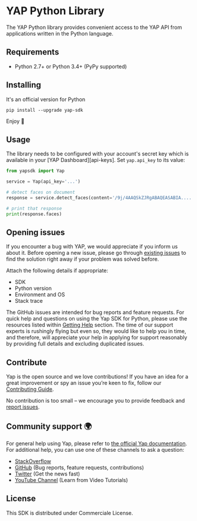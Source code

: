 # YAP Python Library
The YAP Python library provides convenient access to the YAP API from applications written in the Python language.

## Requirements
-   Python 2.7+ or Python 3.4+ (PyPy supported)

## Installing

It's an official version for Python

```
pip install --upgrade yap-sdk
```

Enjoy 🎉

## Usage

The library needs to be configured with your account's secret key which is
available in your [YAP Dashboard][api-keys]. Set `yap.api_key` to its
value:

```python
from yapsdk import Yap

service = Yap(api_key='...')

# detect faces on document
response = service.detect_faces(content='/9j/4AAQSkZJRgABAQEASABIA....')

# print that response
print(response.faces)
```

## Opening issues

If you encounter a bug with YAP, we would appreciate if you inform us about it.
Before opening a new issue, please go through [existing issues](https://github.com/youngapp/yap-python/issues)
to find the solution right away if your problem was solved before.

Attach the following details if appropriate:

-   SDK
-   Python version
-   Environment and OS
-   Stack trace

The GitHub issues are intended for bug reports and feature requests.
For quick help and questions on using the Yap SDK for Python, please use the resources listed within [Getting Help](https://github.com/youngapp/yap-python#getting-help) section. The time of our support experts is rushingly flying but even so, they would like to help you in time, and therefore, will appreciate your help in applying for support reasonably by providing full details and excluding duplicated issues.

## Contribute

Yap is the open source and we love contributions! If you have an idea for a great improvement or spy an issue you’re keen to fix, follow our [Contributing Guide](https://github.com/youngapp/yap-python/blob/master/CONTRIBUTING.md).

No contribution is too small – we encourage you to provide feedback and [report issues](https://github.com/youngapp/yap-python/issues).

## Community support 🌍

For general help using Yap, please refer to [the official Yap documentation](https://manual.youngapp.co/community/). For additional help, you can use one of these channels to ask a question:

-   [StackOverflow](http://stackoverflow.com/questions/tagged/yap-python)
-   [GitHub](https://github.com/youngapp/yap-python) (Bug reports, feature requests, contributions)
-   [Twitter](https://twitter.com/youngapp_pf) (Get the news fast)
-   [YouTube Channel](https://www.youtube.com/channel/UCPY1PeAXPQIgo29e4Z9u5cA) (Learn from Video Tutorials)

## License

This SDK is distributed under Commerciale License.


